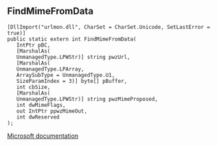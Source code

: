 ## FindMimeFromData

```
[DllImport("urlmon.dll", CharSet = CharSet.Unicode, SetLastError = true)]
public static extern int FindMimeFromData(
   IntPtr pBC,
   [MarshalAs(
   UnmanagedType.LPWStr)] string pwzUrl,
   [MarshalAs(
   UnmanagedType.LPArray,
   ArraySubType = UnmanagedType.U1,
   SizeParamIndex = 3)] byte[] pBuffer,
   int cbSize,
   [MarshalAs(
   UnmanagedType.LPWStr)] string pwzMimeProposed,
   int dwMimeFlags,
   out IntPtr ppwzMimeOut,
   int dwReserved
);
```

[Microsoft documentation](https://docs.microsoft.com/en-us/windows/win32/api/urlmon/nf-urlmon-findmimefromdata)
